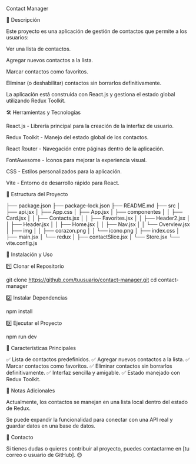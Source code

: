 Contact Manager

📖 Descripción

Este proyecto es una aplicación de gestión de contactos que permite a los usuarios:

Ver una lista de contactos.

Agregar nuevos contactos a la lista.

Marcar contactos como favoritos.

Eliminar (o deshabilitar) contactos sin borrarlos definitivamente.

La aplicación está construida con React.js y gestiona el estado global utilizando Redux Toolkit.


🛠 Herramientas y Tecnologías

React.js - Librería principal para la creación de la interfaz de usuario.

Redux Toolkit - Manejo del estado global de los contactos.

React Router - Navegación entre páginas dentro de la aplicación.

FontAwesome - Íconos para mejorar la experiencia visual.

CSS - Estilos personalizados para la aplicación.

Vite - Entorno de desarrollo rápido para React.


📂 Estructura del Proyecto

├── package.json
├── package-lock.json
├── README.md
├── src
│   ├── api.jsx
│   ├── App.css
│   ├── App.jsx
│   ├── componentes
│   │   ├── Card.jsx
│   │   ├── Contacts.jsx
│   │   ├── Favorites.jsx
│   │   ├── Header2.jsx
│   │   ├── Header.jsx
│   │   ├── Home.jsx
│   │   ├── Nav.jsx
│   │   └── Overview.jsx
│   ├── img
│   │   ├── corazon.png
│   │   └── icono.png
│   ├── index.css
│   ├── main.jsx
│   └── redux
│       ├── contactSlice.jsx
│       └── Store.jsx
└── vite.config.js


🚀 Instalación y Uso

1️⃣ Clonar el Repositorio

git clone https://github.com/tuusuario/contact-manager.git
cd contact-manager

2️⃣ Instalar Dependencias

npm install

3️⃣ Ejecutar el Proyecto

npm run dev

📌 Características Principales

✅ Lista de contactos predefinidos.
✅ Agregar nuevos contactos a la lista.
✅ Marcar contactos como favoritos.
✅ Eliminar contactos sin borrarlos definitivamente.
✅ Interfaz sencilla y amigable.
✅ Estado manejado con Redux Toolkit.

📝 Notas Adicionales

Actualmente, los contactos se manejan en una lista local dentro del estado de Redux.

Se puede expandir la funcionalidad para conectar con una API real y guardar datos en una base de datos.

📧 Contacto

Si tienes dudas o quieres contribuir al proyecto, puedes contactarme en [tu correo o usuario de GitHub]. 😊